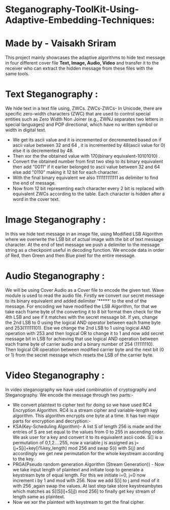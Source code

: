# Steganography-ToolKit-Using-Adaptive-Embedding-Techniques: 
# **Made by - Vaisakh Sriram**

This project mainly showcases the adaptive algorithms to hide text message in four different cover file **Text, Image, Audio, Video** and transfer it to the receiver who can extract the hidden message from these files with the same tools.

# **Text Steganography :**
We hide text in a text file using, ZWCs.
ZWCs-ZWCs- In Unicode, there are specific zero-width characters (ZWC) that are used to control special entities such as Zero Width Non Joiner (e.g., ZWNJ separates two letters in special languages) and POP directional, which have no written symbol or width in digital text.
* We get its ascii value and it is incremented or decremented based on if ascii value between 32 and 64 , it is incremented by 48(ascii value for 0) else it is decremented by 48.
* Then xor the the obtained value with 170(binary equivalent-10101010) .
* Convert the obtained number from first two step to its binary equivalent then add "0011" if it earlier belonged to ascii value between 32 and 64 else add "0110" making it 12 bit for each character.
* With the final binary equivalent we also 111111111111 as delimiter to find the end of message.
* Now from 12 bit representing each character every 2 bit is replaced with equivalent ZWCs according to the table. Each character is hidden after a word in the cover text.
  
# **Image Steganography :**
In this we hide text message in an image file, using Modified LSB Algorithm where we overwrite the LSB bit of actual image with the bit of text message character. At the end of text message we push a delimiter to the message string as a checkpoint useful in decoding function. We encode data in order of Red, then Green and then Blue pixel for the entire message.

# **Audio Steganography :**
We will be using Cover Audio as a Cover file to encode the given text. Wave module is used to read the audio file. Firstly we convert our secret message to its binary equivalent and added delimiter '*****' to the end of the message. For encoding we have modified the LSB Algorithm, for that we take each frame byte of the converting it to 8 bit format then check for the 4th LSB and see if it matches with the secret message bit. If yes, change the 2nd LSB to 0 using the logical AND operator between each frame byte and 253(11111101). Else we change the 2nd LSB to 1  using logical AND operation with 253 and then logical OR to change it to 1 and now add secret message bit in LSB for achieving that use logical AND operation between each frame byte of carrier audio and a binary number of 254 (11111110). Then logical OR operation between modified carrier byte and the next bit (0 or 1) from the secret message which resets the LSB of the carrier byte.

# **Video Steganography :**
In video steganography we have used combination of cryptography and Steganography. We encode the message through two parts:-
* We convert plaintext to cipher text for doing so we have used RC4 Encryption Algorithm. RC4 is a stream cipher and variable-length key algorithm. This algorithm encrypts one byte at a time. It has two major parts for encryption and decryption:-
* KSA(Key-Scheduling Algorithm)- A list S of length 256 is made and the entries of S are set equal to the values from 0 to 255 in ascending order. We ask user for a key and convert it to its equivalent ascii code. S[] is a permutation of 0,1,2....255, now a variable j is assigned as j=(j+S[i]+key[i%key_length) mod 256 and swap S(i) with S(j) and accordingly we get new permutation for the whole keystream according to the key.
* PRGA(Pseudo random generation Algorithm (Stream Generation)) - Now we take input length of plaintext and initiate loop to generate a keystream byte of equal length. For this we initiate i=0, j=0 now increment i by 1 and mod with 256. Now we add S[i] to j amd mod of it with 256 ,again swap the values. At last step take store keystreambytes which matches as S[(S[i]+S[j]) mod 256] to finally get key stream of length same as plaintext.
* Now we xor the plaintext with keystream to get the final cipher.
